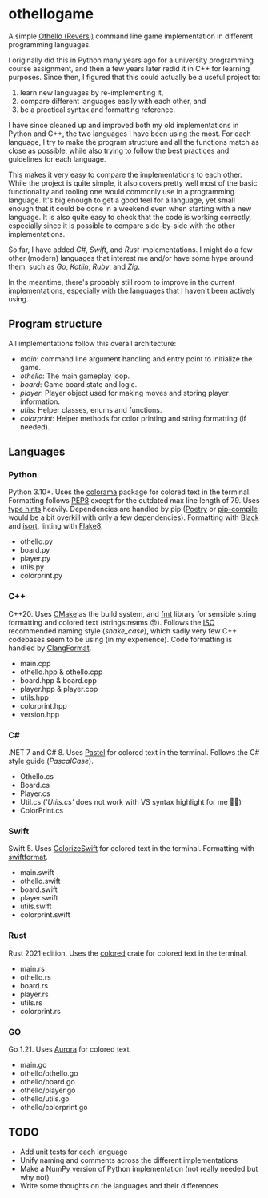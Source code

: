 # othellogame

A simple [Othello (Reversi)](https://en.wikipedia.org/wiki/Reversi) command line game implementation in different programming languages.

I originally did this in Python many years ago for a university programming course assignment,
and then a few years later redid it in C++ for learning purposes.
Since then, I figured that this could actually be a useful project to:

1. learn new languages by re-implementing it,
2. compare different languages easily with each other, and
3. be a practical syntax and formatting reference.

I have since cleaned up and improved both my old implementations in Python and C++,
the two languages I have been using the most.
For each language, I try to make the program structure and all the functions match as close as possible,
while also trying to follow the best practices and guidelines for each language.

This makes it very easy to compare the implementations to each other.
While the project is quite simple,
it also covers pretty well most of the basic functionality and tooling one would commonly use in a programming language.
It's big enough to get a good feel for a language,
yet small enough that it could be done in a weekend even when starting with a new language.
It is also quite easy to check that the code is working correctly,
especially since it is possible to compare side-by-side with the other implementations.

So far, I have added *C#*, *Swift*, and *Rust* implementations.
I might do a few other (modern) languages that interest me and/or have some hype around them,
such as *Go*, *Kotlin*, *Ruby*, and *Zig*.

In the meantime, there's probably still room to improve in the current implementations,
especially with the languages that I haven't been actively using.

## Program structure

All implementations follow this overall architecture:

* *main*: command line argument handling and entry point to initialize the game.
* *othello*: The main gameplay loop.
* *board*: Game board state and logic.
* *player*: Player object used for making moves and storing player information.
* *utils*: Helper classes, enums and functions.
* *colorprint*: Helper methods for color printing and string formatting (if needed).

## Languages

### Python

Python 3.10+. Uses the [colorama](https://pypi.org/project/colorama/) package for colored text in the terminal.
Formatting follows [PEP8](https://www.python.org/dev/peps/pep-0008/) except for the outdated max line length of 79.
Uses [type hints](https://docs.python.org/3/library/typing.html#module-typing) heavily.
Dependencies are handled by pip
([Poetry](https://github.com/python-poetry/poetry) or
[pip-compile](https://github.com/jazzband/pip-tools) would be a bit overkill with only a few dependencies).
Formatting with [Black](https://github.com/psf/black) and [isort](https://github.com/PyCQA/isort),
linting with [Flake8](https://github.com/PyCQA/flake8).

* othello.py
* board.py
* player.py
* utils.py
* colorprint.py

### C++

C++20. Uses [CMake](https://cmake.org/) as the build system,
and [fmt](https://github.com/fmtlib/fmt) library for sensible string formatting and colored text (stringstreams :unamused:).
Follows the [ISO](http://isocpp.github.io/CppCoreGuidelines/CppCoreGuidelines#Rl-camel) recommended naming style (*snake_case*),
which sadly very few C++ codebases seem to be using (in my experience).
Code formatting is handled by [ClangFormat](https://clang.llvm.org/docs/ClangFormat.html).

* main.cpp
* othello.hpp & othello.cpp
* board.hpp & board.cpp
* player.hpp & player.cpp
* utils.hpp
* colorprint.hpp
* version.hpp

### C\#

.NET 7 and C# 8.
Uses [Pastel](https://github.com/silkfire/Pastel) for colored text in the terminal.
Follows the C# style guide (*PascalCase*).

* Othello.cs
* Board.cs
* Player.cs
* Util.cs (*'Utils.cs'* does not work with VS syntax highlight for me :man_shrugging:)
* ColorPrint.cs

### Swift

Swift 5. Uses [ColorizeSwift](https://github.com/mtynior/ColorizeSwift) for colored text in the terminal.
Formatting with [swiftformat](https://github.com/nicklockwood/SwiftFormat).

* main.swift
* othello.swift
* board.swift
* player.swift
* utils.swift
* colorprint.swift

### Rust

Rust 2021 edition.
Uses the [colored](https://crates.io/crates/colored) crate for colored text in the terminal.

* main.rs
* othello.rs
* board.rs
* player.rs
* utils.rs
* colorprint.rs

### GO

Go 1.21. Uses [Aurora](https://github.com/logrusorgru/aurora) for colored text.

* main.go
* othello/othello.go
* othello/board.go
* othello/player.go
* othello/utils.go
* othello/colorprint.go

## TODO

* Add unit tests for each language
* Unify naming and comments across the different implementations
* Make a NumPy version of Python implementation (not really needed but why not)
* Write some thoughts on the languages and their differences
